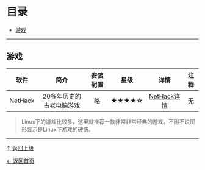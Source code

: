 # 目录

- [游戏](#游戏)

---

## 游戏

|软件|简介|安装配置|星级|详情|注释|
|:---:|:---:|:---:|:---:|:---:|:---:|
|NetHack|20多年历史的古老电脑游戏|略|★★★★☆| [NetHack详情](NetHack/NetHack.md)|无|

> Linux下的游戏比较多，这里就推荐一款非常非常经典的游戏。不得不说图形显示是Linux下游戏的硬伤。

---

[↑ 返回上级](https://github.com/asin929/linux-software)

[← 返回首页](https://github.com/asin929/linux-software)
